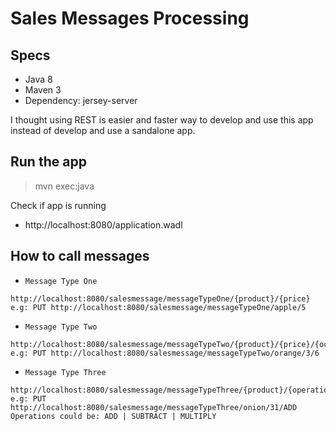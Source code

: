 # Sales Messages Processing


## Specs

- Java 8
- Maven 3
- Dependency: jersey-server

I thought using REST is easier and faster way to develop and use this app instead of develop and use a sandalone app.

## Run the app

> mvn exec:java

Check if app is running

- http://localhost:8080/application.wadl


## How to call messages

- `Message Type One`
```
http://localhost:8080/salesmessage/messageTypeOne/{product}/{price}
e.g: PUT http://localhost:8080/salesmessage/messageTypeOne/apple/5
```


- `Message Type Two`
```
http://localhost:8080/salesmessage/messageTypeTwo/{product}/{price}/{ocurrences}
e.g: PUT http://localhost:8080/salesmessage/messageTypeTwo/orange/3/6
```


- `Message Type Three`
```
http://localhost:8080/salesmessage/messageTypeThree/{product}/{operation}
e.g: PUT http://localhost:8080/salesmessage/messageTypeThree/onion/31/ADD
Operations could be: ADD | SUBTRACT | MULTIPLY
``` 

